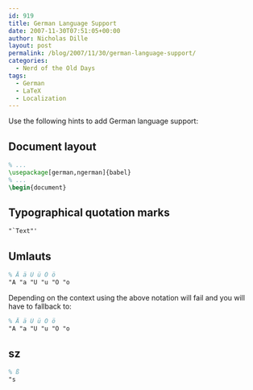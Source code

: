 ```yaml
---
id: 919
title: German Language Support
date: 2007-11-30T07:51:05+00:00
author: Nicholas Dille
layout: post
permalink: /blog/2007/11/30/german-language-support/
categories:
  - Nerd of the Old Days
tags:
  - German
  - LaTeX
  - Localization
---
```

Use the following hints to add German language support:<!--more-->

## Document layout

```latex
% ...
\usepackage[german,ngerman]{babel}
% ...
\begin{document}
```

## Typographical quotation marks

```latex
"`Text"'
```

## Umlauts

```latex
% Ä ä Ü ü Ö ö
"A "a "U "u "O "o
```

Depending on the context using the above notation will fail and you will have to fallback to:

```latex
% Ä ä Ü ü Ö ö
"A "a "U "u "O "o
```

## sz

```latex
% ß
"s
```
